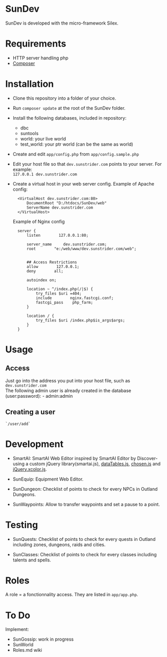 # SunDev
SunDev is developed with the micro-framework Silex.

# Requirements
-  HTTP server handling php
-  [Composer](https://getcomposer.org/)

# Installation
- Clone this repository into a folder of your choice.
- Run `composer update` at the root of the SunDev folder.
- Install the following databases, included in repository:
    - dbc
    - suntools
    - world: your live world
    - test_world: your ptr world (can be the same as world)
- Create and edit `app/config.php` from `app/config.sample.php`
- Edit your host file so that `dev.sunstrider.com` points to your server. For example:   
        `127.0.0.1 dev.sunstrider.com`
- Create a virtual host in your web server config.
    Example of Apache config:

        <VirtualHost dev.sunstrider.com:80>
            DocumentRoot "D:/htdocs/SunDev/web"
            ServerName dev.sunstrider.com
        </VirtualHost>
        
    Example of Nginx config  

        server {
            listen        127.0.0.1:80;

            server_name     dev.sunstrider.com;
            root        "e:/web/www/dev.sunstrider.com/web";


            ## Access Restrictions
            allow        127.0.0.1;
            deny        all;

            autoindex on;

            location ~ ^/index.php(/|$) {
                try_files $uri =404;
                include        nginx.fastcgi.conf;
                fastcgi_pass    php_farm;
            }

            location / {
                try_files $uri /index.php$is_args$args;
            }
        }

# Usage
## Access
Just go into the address you put into your host file, such as `dev.sunstrider.com`  
The following admin user is already created in the database (user:password):
    - admin:admin

## Creating a user
    `/user/add`

# Development
* SmartAI:
  SmartAI Web Editor inspired by SmartAI Editor by Discover- using a custom jQuery library(smartai.js), [dataTables.js](http://www.datatables.net/), [chosen.js](http://harvesthq.github.io/chosen/) and [jQuery.xcolor.js](https://github.com/infusion/jQuery-xcolor).

* SunEquip:
  Equipment Web Editor.

* SunDungeon:
  Checklist of points to check for every NPCs in Outland Dungeons.

* SunWaypoints:
  Allow to transfer waypoints and set a pause to a point.

# Testing
* SunQuests:
  Checklist of points to check for every quests in Outland including zones, dungeons, raids and cities.

* SunClasses:
  Checklist of points to check for every classes including talents and spells.

# Roles
A role = a fonctionnality access.
They are listed in `app/app.php`.

# To Do
Implement:
* SunGossip: work in progress
* SunWorld
* Roles.md wiki
